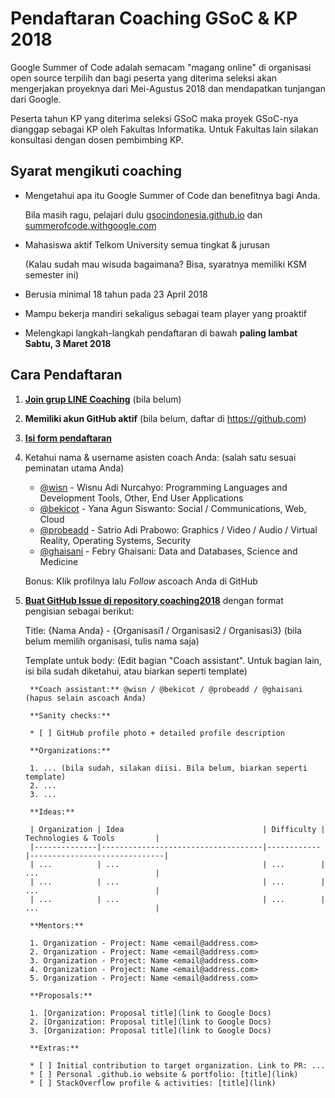 # Pendaftaran Coaching GSoC & KP 2018

Google Summer of Code adalah semacam "magang online" di organisasi open source terpilih dan bagi peserta yang diterima seleksi akan mengerjakan proyeknya dari Mei-Agustus 2018 dan mendapatkan tunjangan dari Google.

Peserta tahun KP yang diterima seleksi GSoC maka proyek GSoC-nya dianggap sebagai KP oleh Fakultas Informatika. Untuk Fakultas lain silakan konsultasi dengan dosen pembimbing KP.

## Syarat mengikuti coaching

* Mengetahui apa itu Google Summer of Code dan benefitnya bagi Anda.

  Bila masih ragu, pelajari dulu [gsocindonesia.github.io](https://gsocindonesia.github.io/) dan [summerofcode.withgoogle.com](http://summerofcode.withgoogle.com/)
    
* Mahasiswa aktif Telkom University semua tingkat & jurusan

  (Kalau sudah mau wisuda bagaimana? Bisa, syaratnya memiliki KSM semester ini)

* Berusia minimal 18 tahun pada 23 April 2018
* Mampu bekerja mandiri sekaligus sebagai team player yang proaktif
* Melengkapi langkah-langkah pendaftaran di bawah **paling lambat Sabtu, 3 Maret 2018**

## Cara Pendaftaran

1. **[Join grup LINE Coaching](https://line.me/ti/g/-t_sKxNHNu)** (bila belum)
     
2. **Memiliki akun GitHub aktif** (bila belum, daftar di https://github.com)

3. **[Isi form pendaftaran](https://goo.gl/forms/6FZJHMid74SEmWi93)**

4. Ketahui nama & username asisten coach Anda: (salah satu sesuai peminatan utama Anda)

   * [@wisn](https://github.com/wisn) - Wisnu Adi Nurcahyo: Programming Languages and Development Tools, Other, End User Applications
   * [@bekicot](https://github.com/bekicot) - Yana Agun Siswanto: Social / Communications, Web, Cloud
   * [@probeadd](https://github.com/probeadd) - Satrio Adi Prabowo: Graphics / Video / Audio / Virtual Reality, Operating Systems, Security
   * [@ghaisani](https://github.com/ghaisani) - Febry Ghaisani: Data and Databases, Science and Medicine
   
   Bonus: Klik profilnya lalu _Follow_ ascoach Anda di GitHub

4. **[Buat GitHub Issue di repository coaching2018](https://github.com/gsocindonesia/coaching2018/issues/new)** dengan format pengisian sebagai berikut:

   Title: {Nama Anda} - {Organisasi1 / Organisasi2 / Organisasi3} (bila belum memilih organisasi, tulis nama saja)
   
   Template untuk body: (Edit bagian "Coach assistant". Untuk bagian lain, isi bila sudah diketahui, atau biarkan seperti template)
   
        **Coach assistant:** @wisn / @bekicot / @probeadd / @ghaisani (hapus selain ascoach Anda)

        **Sanity checks:**

        * [ ] GitHub profile photo + detailed profile description

        **Organizations:**

        1. ... (bila sudah, silakan diisi. Bila belum, biarkan seperti template)
        2. ...
        3. ...

        **Ideas:**

        | Organization | Idea                               | Difficulty | Technologies & Tools         |
        |--------------|------------------------------------|------------|------------------------------|
        | ...          | ...                                | ...        | ...                          |
        | ...          | ...                                | ...        | ...                          |
        | ...          | ...                                | ...        | ...                          |

        **Mentors:**

        1. Organization - Project: Name <email@address.com>
        2. Organization - Project: Name <email@address.com>
        3. Organization - Project: Name <email@address.com>
        4. Organization - Project: Name <email@address.com>
        5. Organization - Project: Name <email@address.com>

        **Proposals:**

        1. [Organization: Proposal title](link to Google Docs)
        2. [Organization: Proposal title](link to Google Docs)
        3. [Organization: Proposal title](link to Google Docs)

        **Extras:**

        * [ ] Initial contribution to target organization. Link to PR: ...
        * [ ] Personal .github.io website & portfolio: [title](link)
        * [ ] StackOverflow profile & activities: [title](link)
